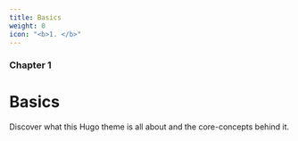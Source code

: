 ```yaml
---
title: Basics
weight: 0
icon: "<b>1. </b>"
---
```


### Chapter 1

# Basics

Discover what this Hugo theme is all about and the core-concepts behind it.
